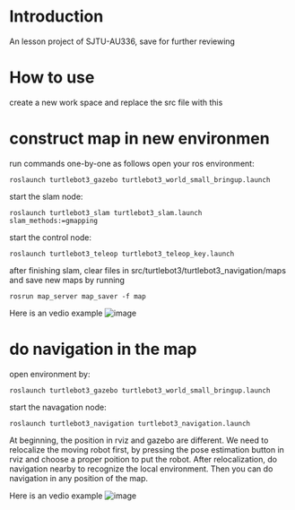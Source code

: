 # Introduction
An lesson project of SJTU-AU336, save for further reviewing

# How to use
create a new work space and replace the src file with this

# construct map in new environmen 
run commands one-by-one as follows
open your ros environment: 
```
roslaunch turtlebot3_gazebo turtlebot3_world_small_bringup.launch
```
start the slam node: 
```
roslaunch turtlebot3_slam turtlebot3_slam.launch slam_methods:=gmapping
```
start the control node:
```
roslaunch turtlebot3_teleop turtlebot3_teleop_key.launch
```
after finishing slam, clear files in src/turtlebot3/turtlebot3_navigation/maps and save new maps by running
```
rosrun map_server map_saver -f map
```

Here is an vedio example
![image](https://github.com/RUOKUNH/moving-robot/tree/main/vedio/slam.gif)
# do navigation in the map
open environment by: 
```
roslaunch turtlebot3_gazebo turtlebot3_world_small_bringup.launch 
```
start the navagation node: 
```
roslaunch turtlebot3_navigation turtlebot3_navigation.launch 
```
At beginning, the position in rviz and gazebo are different. We need to relocalize the moving robot first, by pressing the pose estimation button in rviz and choose a proper poition to put the robot.
After relocalization, do navigation nearby to recognize the local environment.
Then you can do navigation in any position of the map.

Here is an vedio example
![image](https://github.com/RUOKUNH/moving-robot/tree/main/vedio/navigation.gif)
